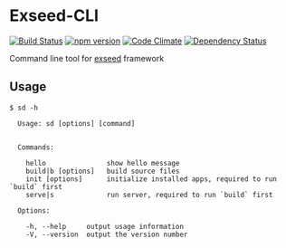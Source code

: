 # Exseed-CLI

[![Build Status](https://travis-ci.org/exseed/exseed-cli.svg?branch=master)](https://travis-ci.org/exseed/exseed-cli)
[![npm version](https://badge.fury.io/js/exseed-cli.svg)](https://badge.fury.io/js/exseed-cli)
[![Code Climate](https://codeclimate.com/github/exseed/exseed-cli/badges/gpa.svg)](https://codeclimate.com/github/exseed/exseed-cli)
[![Dependency Status](https://david-dm.org/exseed/exseed-cli.svg)](https://david-dm.org/exseed/exseed-cli)

Command line tool for [exseed](https://github.com/exseed/exseed) framework

## Usage

```
$ sd -h

  Usage: sd [options] [command]


  Commands:

    hello               show hello message
    build|b [options]   build source files
    init [options]      initialize installed apps, required to run `build` first
    serve|s             run server, required to run `build` first

  Options:

    -h, --help     output usage information
    -V, --version  output the version number
```